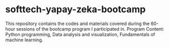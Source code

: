 # softtech-yapay-zeka-bootcamp
This repository contains the codes and materials covered during the 60-hour sessions of the bootcamp program I participated in. Program Content: Python programming, Data analysis and visualization, Fundamentals of machine learning.
